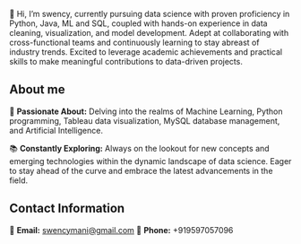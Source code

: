 
👋 Hi, I’m swency, currently pursuing data science with proven proficiency in Python, Java, ML and SQL, coupled with hands-on experience in data cleaning, visualization, and model development. 
Adept at collaborating with cross-functional teams and continuously learning to stay abreast of industry trends. 
Excited to leverage academic achievements and practical skills to make meaningful contributions to data-driven projects.

## About me
🧠 **Passionate About:** Delving into the realms of Machine Learning, Python programming, Tableau data visualization, MySQL database management, and Artificial Intelligence.

📚 **Constantly Exploring:** Always on the lookout for new concepts and emerging technologies within the dynamic landscape of data science. Eager to stay ahead of the curve and embrace the latest advancements in the field.

## Contact Information

📧 **Email:** swencymani@gmail.com
📱 **Phone:** +919597057096



<!---
sindydanny/sindydanny is a ✨ special ✨ repository because its `README.md` (this file) appears on your GitHub profile.
You can click the Preview link to take a look at your changes.
--->
